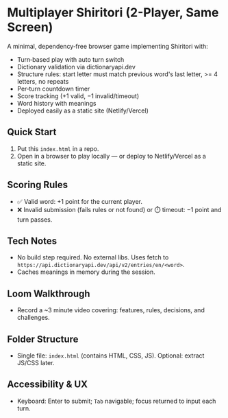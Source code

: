   # Multiplayer Shiritori (2-Player, Same Screen)

  A minimal, dependency‑free browser game implementing Shiritori with:
  - Turn‑based play with auto turn switch
  - Dictionary validation via dictionaryapi.dev
  - Structure rules: start letter must match previous word's last letter, >= 4 letters, no repeats
  - Per‑turn countdown timer
  - Score tracking (+1 valid, −1 invalid/timeout)
  - Word history with meanings
  - Deployed easily as a static site (Netlify/Vercel)

  ## Quick Start
  1. Put this `index.html` in a repo.
  2. Open in a browser to play locally — or deploy to Netlify/Vercel as a static site.

  ## Scoring Rules
  - ✅ Valid word: +1 point for the current player.
  - ❌ Invalid submission (fails rules or not found) or ⏱️ timeout: −1 point and turn passes.

  ## Tech Notes
  - No build step required. No external libs. Uses fetch to `https://api.dictionaryapi.dev/api/v2/entries/en/<word>`.
  - Caches meanings in memory during the session.

  ## Loom Walkthrough
  - Record a ~3 minute video covering: features, rules, decisions, and challenges.

  ## Folder Structure
  - Single file: `index.html` (contains HTML, CSS, JS). Optional: extract JS/CSS later.

  ## Accessibility & UX
  - Keyboard: Enter to submit; `Tab` navigable; focus returned to input each turn.

  <!-- ## License
  - MIT Sakib. -->